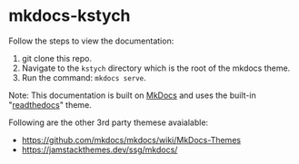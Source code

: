 # mkdocs-kstych

Follow the steps to view the documentation:

1. git clone this repo.
2. Navigate to the `kstych` directory which is the root of the mkdocs theme.
3. Run the command: `mkdocs serve`.

Note: 
This documentation is built on [MkDocs](https://squidfunk.github.io/mkdocs-material/getting-started/) and uses the built-in "[readthedocs](https://www.mkdocs.org/user-guide/choosing-your-theme/)" theme.

Following are the other 3rd party themese avaialable:

- https://github.com/mkdocs/mkdocs/wiki/MkDocs-Themes
- https://jamstackthemes.dev/ssg/mkdocs/



